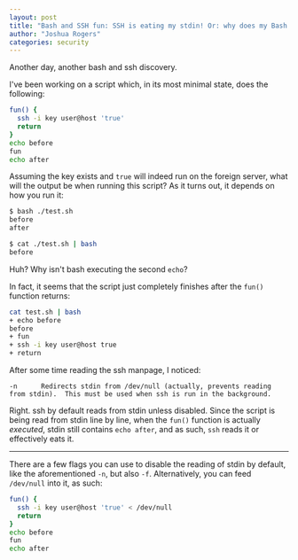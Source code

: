 ```yaml
---
layout: post
title: "Bash and SSH fun: SSH is eating my stdin! Or: why does my Bash script not continue after returning from a function?"
author: "Joshua Rogers"
categories: security
---
```


Another day, another bash and ssh discovery.

I've been working on a script which, in its most minimal state, does the following:

```bash
fun() {
  ssh -i key user@host 'true'
  return
}
echo before
fun
echo after
```


Assuming the key exists and `true` will indeed run on the foreign server, what will the output be when running this script? As it turns out, it depends on how you run it:

```bash
$ bash ./test.sh
before
after
```

```bash
$ cat ./test.sh | bash
before
```

Huh? Why isn't bash executing the second `echo`?

In fact, it seems that the script just completely finishes after the `fun()` function returns:

```bash
cat test.sh | bash
+ echo before
before
+ fun
+ ssh -i key user@host true
+ return
```

After some time reading the ssh manpage, I noticed:

```
-n      Redirects stdin from /dev/null (actually, prevents reading from stdin).  This must be used when ssh is run in the background.
```

Right. ssh by default reads from stdin unless disabled. Since the script is being read from stdin line by line, when the `fun()` function is actually _executed_, stdin still contains `echo after`, and as such, `ssh` reads it or effectively eats it.

---

There are a few flags you can use to disable the reading of stdin by default, like the aforementioned `-n`, but also `-f`. Alternatively, you can feed `/dev/null` into it, as such:

```bash
fun() {
  ssh -i key user@host 'true' < /dev/null
  return
}
echo before
fun
echo after
```

